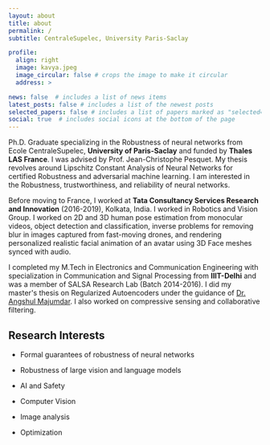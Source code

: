 ```yaml
---
layout: about
title: about
permalink: /
subtitle: CentraleSupelec, University Paris-Saclay

profile:
  align: right
  image: kavya.jpeg
  image_circular: false # crops the image to make it circular
  address: >

news: false  # includes a list of news items
latest_posts: false # includes a list of the newest posts
selected_papers: false # includes a list of papers marked as "selected={true}"
social: true  # includes social icons at the bottom of the page
---
```


Ph.D. Graduate specializing in the Robustness of neural networks from  Ecole CentraleSupelec, **University of Paris-Saclay** and funded by **Thales LAS France**. I was advised by Prof. Jean-Christophe Pesquet. My thesis revolves around Lipschitz Constant Analysis of Neural Networks for certified Robustness and adversarial machine learning. I am interested in the Robustness, trustworthiness, and reliability of neural networks. 

Before moving to France, I worked at **Tata Consultancy Services Research and Innovation** (2016-2019), Kolkata, India. I worked in Robotics and Vision Group. I worked on 2D and 3D human pose estimation from monocular videos, object detection and classification, inverse problems for removing blur in images captured from fast-moving drones, and rendering personalized realistic facial animation of an avatar using 3D Face meshes synced with audio. 

I completed my M.Tech in Electronics and Communication Engineering with specialization in Communication and Signal Processing from **IIIT-Delhi** and was a member of SALSA Research Lab (Batch 2014-2016). I did my master's thesis on Regularized Autoencoders under the guidance of [Dr. Angshul Majumdar](https://www.iiitd.edu.in/~angshul/). I also worked on compressive sensing and collaborative filtering. 

## Research Interests 
- Formal guarantees of robustness of neural networks

- Robustness of large vision and language models

- AI and Safety 

- Computer Vision

- Image analysis

- Optimization